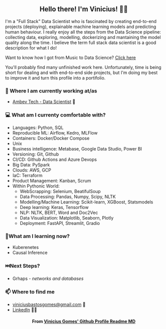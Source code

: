 <h2 align="center">Hello there! I'm Vinicius! 👋🤓</h2>

I'm a "Full Stack" Data Scientist who is fascinated by creating end-to-end projects (deploying), explainable machine learning models and predicting human behaviour. I really enjoy all the steps from the Data Science pipeline: collecting data, exploring, modelling, dockerizing and mantaining the model quality along the time. I believe the term full stack data scientist is a good description for what I do! 

Want to know how I got from Music to Data Science? [Click here](https://medium.com/@vinibgomes/from-music-phd-to-data-science-f940c590f9f2)

You'll probably find many unfinished work here. Unfortunately, time is being short for dealing and with end-to-end side projects, but I'm doing my best to improve it and turn this profile into a portifolio.



### 💼 Where I am currently working at/as
- [Ambev Tech - Data Scientist](https://ambevtech.com.br/) 💼 

### 💻 What am I currenty comfortable with?
- Languages: Python, SQL
- Reproducible ML: Airflow, Kedro, MLFlow
- Containers: Docker/Docker Compose
- Unix
- Business intelligence: Metabase, Google Data Studio, Power BI
- Versioning: Git, Github
- CI/CD: Github Actions and Azure Devops
- Big Data: PySpark
- Clouds: AWS, GCP
- IaC: Terraform
- Product Management: Kanban, Scrum
- Within Pythonic World:
  - WebScrapping: Selenium, BeatifulSoup
  - Data Processing: Pandas, Numpy, Scipy, NLTK
  - Modelling/Machine Learning: Scikit-learn, XGBoost, Statsmodels
  - Deep learning: Keras, Tensorflow
  - NLP: NLTK, BERT, Word and Doc2Vec
  - Data Visualization: Matplotlib, Seaborn, Plotly
  - Deployment: FastAPI, Streamlit, Gradio

### :eyes:What am I learning now?

- Kuberenetes 
- Causal Inference

### ⏭️Next Steps?
- Grhaps - *networks and databases*

### 📫 Where to find me
- [viniciusbastosgomes@gmail.com](mailto:viniciusbastosgomes@gmail.com) 🐤
- [LinkedIn](https://www.linkedin.com/in/viniciusbastosgomes/) 👨💼


<h4 align="center">From <a href="https://github.com/viniciusbg/viniciusbg"> Vinicius Gomes' Github Profile Readme MD</a></h4>
